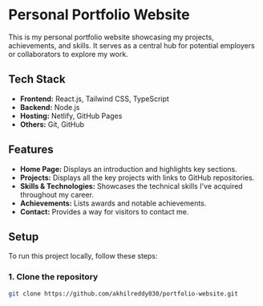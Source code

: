 # Personal Portfolio Website

This is my personal portfolio website showcasing my projects, achievements, and skills. It serves as a central hub for potential employers or collaborators to explore my work.

## Tech Stack
- **Frontend:** React.js, Tailwind CSS, TypeScript
- **Backend:** Node.js
- **Hosting:** Netlify, GitHub Pages
- **Others:** Git, GitHub

## Features
- **Home Page:** Displays an introduction and highlights key sections.
- **Projects:** Displays all the key projects with links to GitHub repositories.
- **Skills & Technologies:** Showcases the technical skills I've acquired throughout my career.
- **Achievements:** Lists awards and notable achievements.
- **Contact:** Provides a way for visitors to contact me.

## Setup

To run this project locally, follow these steps:

### 1. Clone the repository
```bash
git clone https://github.com/akhilreddy030/portfolio-website.git
